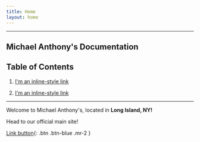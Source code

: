 ```yaml
---
title: Home
layout: home
---
```


---
Michael Anthony's Documentation
---

## Table of Contents

1. [I'm an inline-style link](https://docs.calsearching.in)

2. [I'm an inline-style link](https://docs.calsearching.in/web.html)
-----

Welcome to Michael Anthony's, located in **Long Island, NY!**


Head to our official main site!


[Link button](http://michaelanthonyspizzany.com/){: .btn .btn-blue .mr-2 }
